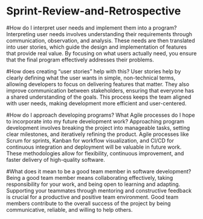 # Sprint-Review-and-Retrospective

#How do I interpret user needs and implement them into a program?
Interpreting user needs involves understanding their requirements through communication, observation, and analysis. These needs are then translated into user stories, which guide the design and implementation of features that provide real value. By focusing on what users actually need, you ensure that the final program effectively addresses their problems.

#How does creating “user stories” help with this?
User stories help by clearly defining what the user wants in simple, non-technical terms, allowing developers to focus on delivering features that matter. They also improve communication between stakeholders, ensuring that everyone has a shared understanding of the goals. This process keeps the team aligned with user needs, making development more efficient and user-centered.

#How do I approach developing programs? What Agile processes do I hope to incorporate into my future development work?
Approaching program development involves breaking the project into manageable tasks, setting clear milestones, and iteratively refining the product. Agile processes like Scrum for sprints, Kanban for workflow visualization, and CI/CD for continuous integration and deployment will be valuable in future work. These methodologies allow for flexibility, continuous improvement, and faster delivery of high-quality software.

#What does it mean to be a good team member in software development?
Being a good team member means collaborating effectively, taking responsibility for your work, and being open to learning and adapting. Supporting your teammates through mentoring and constructive feedback is crucial for a productive and positive team environment. Good team members contribute to the overall success of the project by being communicative, reliable, and willing to help others.
